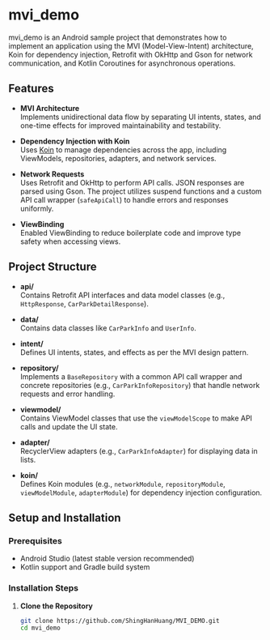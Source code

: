 # mvi_demo

mvi_demo is an Android sample project that demonstrates how to implement an application using the MVI (Model-View-Intent) architecture, Koin for dependency injection, Retrofit with OkHttp and Gson for network communication, and Kotlin Coroutines for asynchronous operations.

## Features

- **MVI Architecture**  
  Implements unidirectional data flow by separating UI intents, states, and one-time effects for improved maintainability and testability.

- **Dependency Injection with Koin**  
  Uses [Koin](https://insert-koin.io/) to manage dependencies across the app, including ViewModels, repositories, adapters, and network services.

- **Network Requests**  
  Uses Retrofit and OkHttp to perform API calls. JSON responses are parsed using Gson. The project utilizes suspend functions and a custom API call wrapper (`safeApiCall`) to handle errors and responses uniformly.

- **ViewBinding**  
  Enabled ViewBinding to reduce boilerplate code and improve type safety when accessing views.

## Project Structure

- **api/**  
  Contains Retrofit API interfaces and data model classes (e.g., `HttpResponse`, `CarParkDetailResponse`).

- **data/**  
  Contains data classes like `CarParkInfo` and `UserInfo`.

- **intent/**  
  Defines UI intents, states, and effects as per the MVI design pattern.

- **repository/**  
  Implements a `BaseRepository` with a common API call wrapper and concrete repositories (e.g., `CarParkInfoRepository`) that handle network requests and error handling.

- **viewmodel/**  
  Contains ViewModel classes that use the `viewModelScope` to make API calls and update the UI state.

- **adapter/**  
  RecyclerView adapters (e.g., `CarParkInfoAdapter`) for displaying data in lists.

- **koin/**  
  Defines Koin modules (e.g., `networkModule`, `repositoryModule`, `viewModelModule`, `adapterModule`) for dependency injection configuration.


## Setup and Installation

### Prerequisites

- Android Studio (latest stable version recommended)
- Kotlin support and Gradle build system

### Installation Steps

1. **Clone the Repository**

   ```bash
   git clone https://github.com/ShingHanHuang/MVI_DEMO.git
   cd mvi_demo
